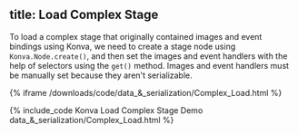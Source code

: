 title: Load Complex Stage
---

To load a complex stage that originally contained images and event bindings using Konva,
we need to create a stage node using `Konva.Node.create()`, and then set the
images and event handlers with the help of selectors using the `get()` method.
Images and event handlers must be manually set because they aren't serializable.

{% iframe /downloads/code/data_&_serialization/Complex_Load.html %}

{% include_code Konva Load Complex Stage Demo data_&_serialization/Complex_Load.html %}
